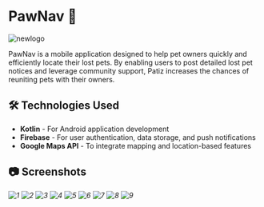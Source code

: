 

# PawNav 🐾
![newlogo](https://github.com/user-attachments/assets/220f9f9c-eb10-4c5c-b31c-543a48cc52fd)

PawNav is a mobile application designed to help pet owners quickly and efficiently locate their lost pets. By enabling users to post detailed lost pet notices and leverage community support, Patiz increases the chances of reuniting pets with their owners.

## 🛠️ Technologies Used

- **Kotlin** - For Android application development
- **Firebase** - For user authentication, data storage, and push notifications
- **Google Maps API** - To integrate mapping and location-based features

## 📷 Screenshots

*![1](https://github.com/user-attachments/assets/7a83b582-2006-435a-b469-22a788d666f1)
![2](https://github.com/user-attachments/assets/8e5ffcb8-210c-48d5-a234-b1d0a48c5c53)
![3](https://github.com/user-attachments/assets/86d2239a-9571-41a6-8e1e-2d754d77a059)
![4](https://github.com/user-attachments/assets/49cfd4b4-1b9b-42e5-aab8-d52d2d18316e)
![5](https://github.com/user-attachments/assets/68af058d-9f43-4ef2-aae2-c43716434106)
![6](https://github.com/user-attachments/assets/657b6c71-2659-4952-a88a-8598f5bf5e9b)
![7](https://github.com/user-attachments/assets/90d7c450-4551-4d75-b079-a249ae2b8274)
![8](https://github.com/user-attachments/assets/62a9090a-d934-4ba6-af44-69e3843c34e1)
![9](https://github.com/user-attachments/assets/c139c283-1f7e-4a45-86d1-83a9c8755150)*
